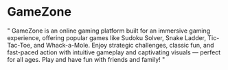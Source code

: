 # GameZone
" GameZone is an online gaming platform built for an immersive gaming experience, offering popular games like Sudoku Solver, Snake Ladder, Tic-Tac-Toe, and Whack-a-Mole. Enjoy strategic challenges, classic fun, and fast-paced action with intuitive gameplay and captivating visuals — perfect for all ages. Play and have fun with friends and family! "